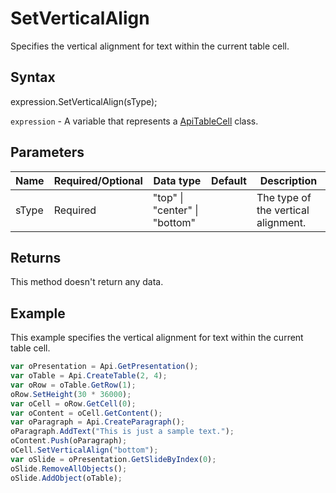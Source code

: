# SetVerticalAlign

Specifies the vertical alignment for text within the current table cell.

## Syntax

expression.SetVerticalAlign(sType);

`expression` - A variable that represents a [ApiTableCell](../ApiTableCell.md) class.

## Parameters

| **Name** | **Required/Optional** | **Data type** | **Default** | **Description** |
| ------------- | ------------- | ------------- | ------------- | ------------- |
| sType | Required | "top" &#124; "center" &#124; "bottom" |  | The type of the vertical alignment. |

## Returns

This method doesn't return any data.

## Example

This example specifies the vertical alignment for text within the current table cell.

```javascript
var oPresentation = Api.GetPresentation();
var oTable = Api.CreateTable(2, 4);
var oRow = oTable.GetRow(1);
oRow.SetHeight(30 * 36000);
var oCell = oRow.GetCell(0);
var oContent = oCell.GetContent();
var oParagraph = Api.CreateParagraph();
oParagraph.AddText("This is just a sample text.");
oContent.Push(oParagraph);
oCell.SetVerticalAlign("bottom");
var oSlide = oPresentation.GetSlideByIndex(0);
oSlide.RemoveAllObjects();
oSlide.AddObject(oTable);
```

